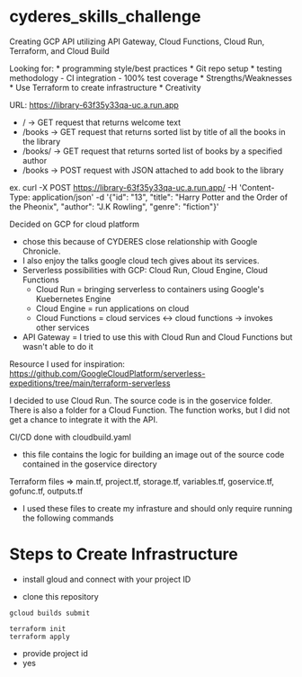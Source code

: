 # cyderes_skills_challenge
Creating GCP API utilizing API Gateway, Cloud Functions, Cloud Run, Terraform, and Cloud Build

Looking for:
	* programming style/best practices
	* Git repo setup
	* testing methodology
		- CI integration
		- 100% test coverage
	* Strengths/Weaknesses
	* Use Terraform to create infrastructure
	* Creativity

URL: https://library-63f35y33qa-uc.a.run.app
* / -> GET request that returns welcome text
* /books -> GET request that returns sorted list by title of all the books in the library
* /books/<author> -> GET request that returns sorted list of books by a specified author
* /books -> POST request with JSON attached to add book to the library
	
ex. curl -X POST https://library-63f35y33qa-uc.a.run.app/
-H 'Content-Type: application/json'
-d '{"id": "13", "title": "Harry Potter and the Order of the Pheonix", "author": "J.K Rowling", "genre": "fiction"}'
	

Decided on GCP for cloud platform 
* chose this because of CYDERES close relationship with Google Chronicle.
* I also enjoy the talks google cloud tech gives about its services. 
* Serverless possibilities with GCP: Cloud Run, Cloud Engine, Cloud Functions
	- Cloud Run = bringing serverless to containers using Google's Kuebernetes Engine 
	- Cloud Engine = run applications on cloud
	- Cloud Functions = cloud services <-> cloud functions -> invokes other services
* API Gateway = I tried to use this with Cloud Run and Cloud Functions but wasn't able to do it

Resource I used for inspiration: https://github.com/GoogleCloudPlatform/serverless-expeditions/tree/main/terraform-serverless
  
I decided to use Cloud Run. The source code is in the goservice folder. There is also a folder for a Cloud Function.
The function works, but I did not get a chance to integrate it with the API.

  
CI/CD done with cloudbuild.yaml
 * this file contains the logic for building an image out of the source code contained in the goservice directory

  
Terraform files => main.tf, project.tf, storage.tf, variables.tf, goservice.tf, gofunc.tf, outputs.tf
  - I used these files to create my infrasture and should only require running the following commands

  
# Steps to Create Infrastructure
  
* install gloud and connect with your project ID
  
* clone this repository
	
```
gcloud builds submit
```
```
terraform init
terraform apply
```
  - provide project id
  - yes
  

	
